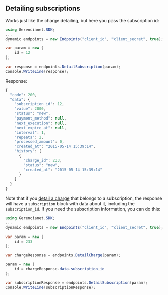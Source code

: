 ## Detailing subscriptions

Works just like the charge detailing, but here you pass the subscription id:

```c#
using Gerencianet.SDK;
...
dynamic endpoints = new Endpoints("client_id", "client_secret", true);

var param = new {
    id = 12
};

var response = endpoints.DetailSubscription(param);
Console.WriteLine(response);
```

Response:

```js
{
  "code": 200,
  "data": {
    "subscription_id": 12,
    "value": 2000,
    "status": "new",
    "payment_method": null,
    "next_execution": null,
    "next_expire_at": null,
    "interval": 1,
    "repeats": 2,
    "processed_amount": 0,
    "created_at": "2015-05-14 15:39:14",
    "history": [
      {
        "charge_id": 233,
        "status": "new",
        "created_at": "2015-05-14 15:39:14"
      }
    ]
  }
}
```

Note that if you [detail a charge](/docs/charge-detailing.md) that belongs to a subscription, the response will have a `subscription` block with data about it, including the `subscription_id`. If you need the subscription information, you can do this:

```c#
using Gerencianet.SDK;
...
dynamic endpoints = new Endpoints("client_id", "client_secret", true);

var param = new {
    id = 233
};

var chargeResponse = endpoints.DetailCharge(param);

param = new {
    id = chargeResponse.data.subscription_id
};

var subscriptionResponse = endpoints.DetailSubscription(param);
Console.WriteLine(subscriptionResponse);
```
